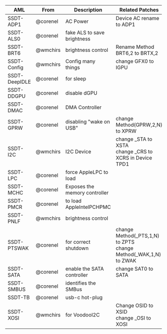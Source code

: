 | AML           | From     | Description                   | Related Patches                                              |
| ------------- | -------- | ----------------------------- | ------------------------------------------------------------ |
| SSDT-ADP1     | @corenel | AC Power                      | Device AC rename to ADP1                                     |
| SSDT-ALS0     | @corenel | fake ALS to save brightness   |                                                              |
| SSDT-BRT6     | @wmchirs | brightness control            | Rename Method BRT6,2 to BRTX,2                               |
| SSDT-Config   | @wmchirs | Config many things            | change GFX0 to IGPU                                          |
| SSDT-DeepIDLE | @corenel | for sleep                     |                                                              |
| SSDT-DDGPU    | @corenel | disable dGPU                  |                                                              |
| SSDT-DMAC     | @corenel | DMA Controller                |                                                              |
| SSDT-GPRW     | @corenel | disabling "wake on USB"       | change Method(GPRW,2,N) to XPRW                              |
| SSDT-I2C      | @wmchirs | I2C Device                    | change _STA to XSTA<br />change _CRS to XCRS in Device TPD1  |
| SSDT-LPC      | @corenel | force AppleLPC to load        |                                                              |
| SSDT-MCHC     | @corenel | Exposes the memory controller |                                                              |
| SSDT-PMCR     | @corenel | to load AppleIntelPCHPMC      |                                                              |
| SSDT-PNLF     | @wmchirs | brightness control            |                                                              |
| SSDT-PTSWAK   | @corenel | for correct shutdown          | change Method(\_PTS,1,N) to ZPTS<br />change Method(\_WAK,1,N) to ZWAK |
| SSDT-SATA     | @corenel | enable the SATA controller    | change SAT0 to SATA                                          |
| SSDT-SMBUS    | @corenel | identifies the SMBus          |                                                              |
| SSDT-TB       | @corenel | usb-c hot-plug                |                                                              |
| SSDT-XOSI     | @wmchirs | for VoodooI2C                 | Change OSID to XSID<br />change _OSI to XOSI                 |
